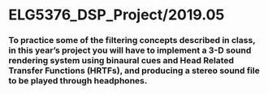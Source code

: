 # ELG5376_DSP_Project/2019.05

### To practice some of the filtering concepts described in class, in this year’s project you will have to implement a 3-D sound rendering system using binaural cues and Head Related Transfer Functions (HRTFs), and producing a stereo sound file to be played through headphones. 
